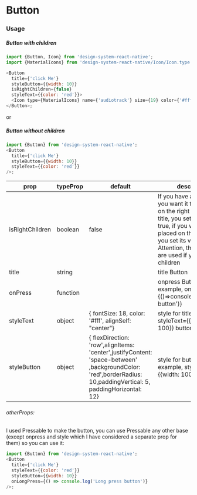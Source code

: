 # Button

### Usage

##### Button with children

```js
import {Button, Icon} from 'design-system-react-native';
import {MaterialIcons} from 'design-system-react-native/Icon/Icon.type';

<Button
  title={'click Me'}
  styleButton={{width: 10}}
  isRightChildren={false}
  styleText={{color: 'red'}}>
  <Icon type={MaterialIcons} name={'audiotrack'} size={19} color={'#fff'} />
</Button>;
```

or

##### Button without children

```js
import {Button} from 'design-system-react-native';
<Button
  title={'click Me'}
  styleButton={{width: 10}}
  styleText={{color: 'red'}}
/>;
```

| prop            | typeProp | default                                                                                                                                                         | description                                                                                                                                                                                                                                |
| --------------- | -------- | --------------------------------------------------------------------------------------------------------------------------------------------------------------- | ------------------------------------------------------------------------------------------------------------------------------------------------------------------------------------------------------------------------------------------ |
| isRightChildren | boolean  | false                                                                                                                                                           | If you have a child and you want it to be placed on the right side of the title, you set its value to true, if you want it to be placed on the left side, you set its value to false. Attention, these props are used if you have children |
| title           | string   |                                                                                                                                                                 | title Button                                                                                                                                                                                                                               |
| onPress         | function |                                                                                                                                                                 | onpress Button for example, onPress={()=>console.log('onpress button')}                                                                                                                                                                    |
| styleText       | object   | { fontSize: 18, color: '#fff', alignSelf: "center"}                                                                                                             | style for title for example, styleText={{padding: 100}} button                                                                                                                                                                             |
| styleButton     | object   | { flexDirection: 'row',alignItems: 'center',justifyContent: 'space-between' ,backgroundColor: 'red',borderRadius: 10,paddingVertical: 5, paddingHorizontal: 12} | style for button for example, styleButton={{width: 100}}                                                                                                                                                                                   |

###### otherProps:

I used Pressable to make the button, you can use Pressable any other base (except onpress and style which
I have considered a separate prop for them) so you can use it:

```js
import {Button} from 'design-system-react-native';
<Button
  title={'click Me'}
  styleText={{color: 'red'}}
  styleButton={{width: 10}}
  onLongPress={() => console.log('Long press button')}
/>;
```
